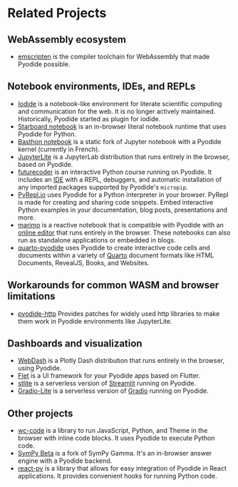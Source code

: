 # Related Projects

## WebAssembly ecosystem

- [emscripten](https://emscripten.org/) is the compiler toolchain for WebAssembly
  that made Pyodide possible.

## Notebook environments, IDEs, and REPLs

- [Iodide](https://github.com/iodide-project/iodide) is a notebook-like
  environment for literate scientific computing and communication for the
  web. It is no longer actively maintained. Historically, Pyodide started
  as plugin for iodide.
- [Starboard notebook](https://github.com/gzuidhof/starboard-notebook) is an
  in-browser literal notebook runtime that uses Pyodide for Python.
- [Basthon notebook](https://notebook.basthon.fr/) is a static fork of Jupyter
  notebook with a Pyodide kernel (currently in French).
- [JupyterLite](https://github.com/jupyterlite/jupyterlite) is a JupyterLab
  distribution that runs entirely in the browser, based on Pyodide.
- [futurecoder](https://futurecoder.io/) is an interactive Python
  course running on Pyodide. It includes an
  [IDE](https://futurecoder.io/course/#ide) with a REPL,
  debuggers, and automatic installation of
  any imported packages supported by Pyodide's `micropip`.
- [PyRepl.io](https://pyrepl.io) uses Pyodide for a Python interpreter in your browser. PyRepl is made for creating and sharing code snippets. Embed interactive Python examples in your documentation, blog posts, presentations and more.
- [marimo](https://github.com/marimo-team/marimo) is a reactive notebook that is compatible with Pyodide with an [online editor](https://marimo.app/) that runs entirely in the browser. These notebooks can also run as standalone applications or embedded in blogs.
- [quarto-pyodide](https://github.com/coatless-quarto/pyodide) uses Pyodide
  to create interactive code cells and documents within a variety of
  [Quarto](https://quarto.org/) document formats like
  HTML Documents, RevealJS, Books, and Websites.

## Workarounds for common WASM and browser limitations

- [pyodide-http](https://github.com/koenvo/pyodide-http) Provides patches for
  widely used http libraries to make them work in Pyodide environments like
  JupyterLite.

## Dashboards and visualization

- [WebDash](https://github.com/ibdafna/webdash) is a Plotly Dash distribution
  that runs entirely in the browser, using Pyodide.
- [Flet](https://flet.dev) is a UI framework for your Pyodide apps based on Flutter.
- [stlite](https://github.com/whitphx/stlite) is a serverless version of [Streamlit](https://streamlit.io/) running on Pyodide.
- [Gradio-Lite](https://www.gradio.app/guides/gradio-lite) is a serverless version of [Gradio](https://www.gradio.app/) running on Pyodide.

## Other projects

- [wc-code](https://github.com/vanillawc/wc-code) is a library to run
  JavaScript, Python, and Theme in the browser with inline code blocks.
  It uses Pyodide to execute Python code.
- [SymPy Beta](https://github.com/eagleoflqj/sympy_beta) is a fork of SymPy
  Gamma. It's an in-browser answer engine with a Pyodide backend.
- [react-py](https://github.com/elilambnz/react-py) is a library that allows for easy integration of Pyodide in React applications. It provides convenient hooks for running Python code.
